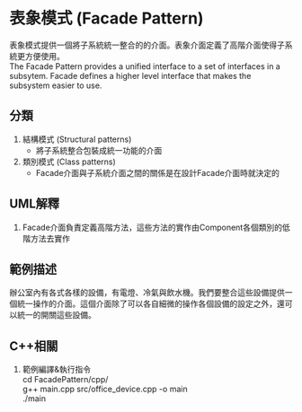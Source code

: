# 表象模式 (Facade Pattern)
表象模式提供一個將子系統統一整合的的介面。表象介面定義了高階介面使得子系統更方便使用。  
The Facade Pattern provides a unified interface to a set of interfaces in a subsytem. Facade defines a higher level interface that makes the subsystem easier to use.


## 分類
1. 結構模式 (Structural patterns)
   - 將子系統整合包裝成統一功能的介面
1. 類別模式 (Class patterns)
   - Facade介面與子系統介面之間的關係是在設計Facade介面時就決定的


## UML解釋
1. Facade介面負責定義高階方法，這些方法的實作由Component各個類別的低階方法去實作


## 範例描述
辦公室內有各式各樣的設備，有電燈、冷氣與飲水機。我們要整合這些設備提供一個統一操作的介面。這個介面除了可以各自細微的操作各個設備的設定之外，還可以統一的開關這些設備。


## C++相關
1. 範例編譯&執行指令  
cd FacadePattern/cpp/  
g++ main.cpp src/office_device.cpp -o main  
./main

